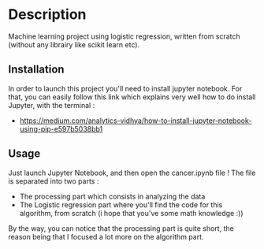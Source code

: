# Description

Machine learning project using logistic regression, written from scratch (without any librairy like scikit learn etc).

## Installation

In order to launch this project you'll need to install jupyter notebook.
For that, you can easily follow this link which explains very well how to do install Jupyter, with the terminal :
- https://medium.com/analytics-vidhya/how-to-install-jupyter-notebook-using-pip-e597b5038bb1

## Usage

Just launch Jupyter Notebook, and then open the cancer.ipynb file !
The file is separated into two parts :
- The processing part which consists in analyzing the data
- The Logistic regression part where you'll find the code for this algorithm, from scratch (i hope that you've some math knowledge :))

By the way, you can notice that the processing part is quite short, the reason being that I focused a lot more on the algorithm part.
